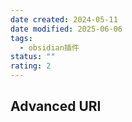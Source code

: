 ```yaml
---
date created: 2024-05-11
date modified: 2025-06-06
tags:
  - obsidian插件
status: ""
rating: 2
---
```


## Advanced URI
